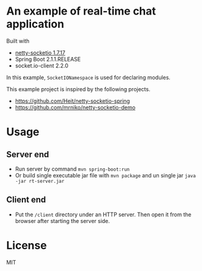 # An example of real-time chat application 

Built with 
- [netty-socketio 1.7.17](https://github.com/mrniko/netty-socketio) 
- Spring Boot 2.1.1.RELEASE
- socket.io-client 2.2.0

In this example, `SocketIONamespace` is used for declaring modules. 

This example project is inspired by the following projects.
- https://github.com/Heit/netty-socketio-spring
- https://github.com/mrniko/netty-socketio-demo

# Usage

## Server end

- Run server by command `mvn spring-boot:run`   
- Or build single executable jar file with `mvn package` and un single jar `java -jar rt-server.jar`

## Client end

- Put the `/client` directory under an HTTP server. Then open it from the browser after starting the server side.

# License

MIT